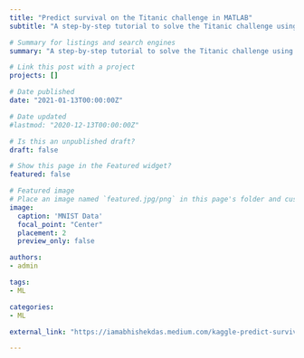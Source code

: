 ```yaml
---
title: "Predict survival on the Titanic challenge in MATLAB"
subtitle: "A step-by-step tutorial to solve the Titanic challenge using MATLAB"

# Summary for listings and search engines
summary: "A step-by-step tutorial to solve the Titanic challenge using MATLAB"

# Link this post with a project
projects: []

# Date published
date: "2021-01-13T00:00:00Z"

# Date updated
#lastmod: "2020-12-13T00:00:00Z"

# Is this an unpublished draft?
draft: false

# Show this page in the Featured widget?
featured: false

# Featured image
# Place an image named `featured.jpg/png` in this page's folder and customize its options here.
image:
  caption: 'MNIST Data'
  focal_point: "Center"
  placement: 2
  preview_only: false

authors:
- admin

tags:
- ML

categories:
- ML

external_link: "https://iamabhishekdas.medium.com/kaggle-predict-survival-on-the-titanic-challenge-in-matlab-56f6ad3bab78"

---
```

